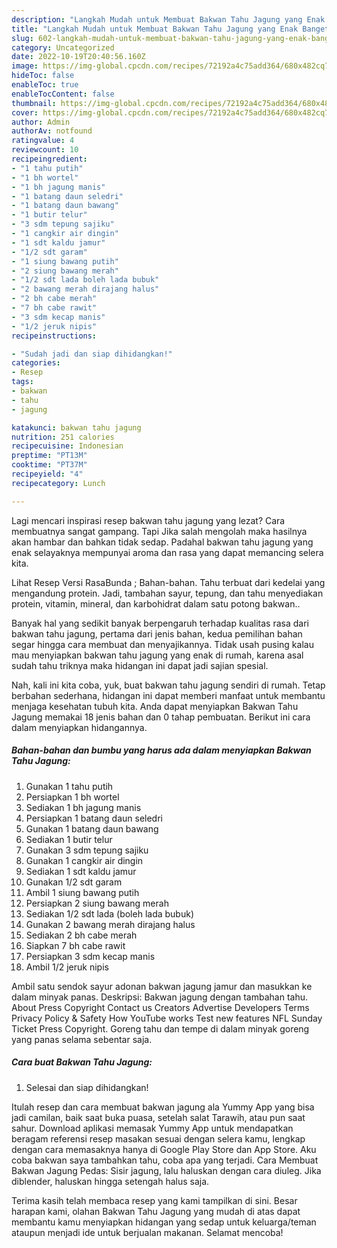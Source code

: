 ```yaml
---
description: "Langkah Mudah untuk Membuat Bakwan Tahu Jagung yang Enak Banget, Buat Buka Puasa Menggugah Selera"
title: "Langkah Mudah untuk Membuat Bakwan Tahu Jagung yang Enak Banget, Buat Buka Puasa Menggugah Selera"
slug: 602-langkah-mudah-untuk-membuat-bakwan-tahu-jagung-yang-enak-banget-buat-buka-puasa-menggugah-selera
category: Uncategorized
date: 2022-10-19T20:40:56.160Z
image: https://img-global.cpcdn.com/recipes/72192a4c75add364/680x482cq70/bakwan-tahu-jagung-foto-resep-utama.jpg
hideToc: false
enableToc: true
enableTocContent: false
thumbnail: https://img-global.cpcdn.com/recipes/72192a4c75add364/680x482cq70/bakwan-tahu-jagung-foto-resep-utama.jpg
cover: https://img-global.cpcdn.com/recipes/72192a4c75add364/680x482cq70/bakwan-tahu-jagung-foto-resep-utama.jpg
author: Admin
authorAv: notfound
ratingvalue: 4
reviewcount: 10
recipeingredient:
- "1 tahu putih"
- "1 bh wortel"
- "1 bh jagung manis"
- "1 batang daun seledri"
- "1 batang daun bawang"
- "1 butir telur"
- "3 sdm tepung sajiku"
- "1 cangkir air dingin"
- "1 sdt kaldu jamur"
- "1/2 sdt garam"
- "1 siung bawang putih"
- "2 siung bawang merah"
- "1/2 sdt lada boleh lada bubuk"
- "2 bawang merah dirajang halus"
- "2 bh cabe merah"
- "7 bh cabe rawit"
- "3 sdm kecap manis"
- "1/2 jeruk nipis"
recipeinstructions:

- "Sudah jadi dan siap dihidangkan!"
categories:
- Resep
tags:
- bakwan
- tahu
- jagung

katakunci: bakwan tahu jagung 
nutrition: 251 calories
recipecuisine: Indonesian
preptime: "PT13M"
cooktime: "PT37M"
recipeyield: "4"
recipecategory: Lunch

---
```



Lagi mencari inspirasi resep bakwan tahu jagung yang lezat? Cara membuatnya sangat gampang. Tapi Jika salah mengolah maka hasilnya akan hambar dan bahkan tidak sedap. Padahal bakwan tahu jagung yang enak selayaknya mempunyai aroma dan rasa yang dapat memancing selera kita.


Lihat Resep Versi RasaBunda ; Bahan-bahan. Tahu terbuat dari kedelai yang mengandung protein. Jadi, tambahan sayur, tepung, dan tahu menyediakan protein, vitamin, mineral, dan karbohidrat dalam satu potong bakwan..

Banyak hal yang sedikit banyak berpengaruh terhadap kualitas rasa dari bakwan tahu jagung, pertama dari jenis bahan, kedua pemilihan bahan segar hingga cara membuat dan menyajikannya. Tidak usah pusing kalau mau menyiapkan bakwan tahu jagung yang enak di rumah, karena asal sudah tahu triknya maka hidangan ini dapat jadi sajian spesial.


Nah, kali ini kita coba, yuk, buat bakwan tahu jagung sendiri di rumah. Tetap berbahan sederhana, hidangan ini dapat memberi manfaat untuk membantu menjaga kesehatan tubuh kita. Anda dapat menyiapkan Bakwan Tahu Jagung memakai 18 jenis bahan dan 0 tahap pembuatan. Berikut ini cara dalam menyiapkan hidangannya.

<!--inarticleads1-->

##### Bahan-bahan dan bumbu yang harus ada dalam menyiapkan Bakwan Tahu Jagung:

1. Gunakan 1 tahu putih
1. Persiapkan 1 bh wortel
1. Sediakan 1 bh jagung manis
1. Persiapkan 1 batang daun seledri
1. Gunakan 1 batang daun bawang
1. Sediakan 1 butir telur
1. Gunakan 3 sdm tepung sajiku
1. Gunakan 1 cangkir air dingin
1. Sediakan 1 sdt kaldu jamur
1. Gunakan 1/2 sdt garam
1. Ambil 1 siung bawang putih
1. Persiapkan 2 siung bawang merah
1. Sediakan 1/2 sdt lada (boleh lada bubuk)
1. Gunakan 2 bawang merah dirajang halus
1. Sediakan 2 bh cabe merah
1. Siapkan 7 bh cabe rawit
1. Persiapkan 3 sdm kecap manis
1. Ambil 1/2 jeruk nipis


Ambil satu sendok sayur adonan bakwan jagung jamur dan masukkan ke dalam minyak panas. Deskripsi: Bakwan jagung dengan tambahan tahu. About Press Copyright Contact us Creators Advertise Developers Terms Privacy Policy &amp; Safety How YouTube works Test new features NFL Sunday Ticket Press Copyright. Goreng tahu dan tempe di dalam minyak goreng yang panas selama sebentar saja. 

<!--inarticleads2-->

##### Cara buat Bakwan Tahu Jagung:


1. Selesai dan siap dihidangkan!

Itulah resep dan cara membuat bakwan jagung ala Yummy App yang bisa jadi camilan, baik saat buka puasa, setelah salat Tarawih, atau pun saat sahur. Download aplikasi memasak Yummy App untuk mendapatkan beragam referensi resep masakan sesuai dengan selera kamu, lengkap dengan cara memasaknya hanya di Google Play Store dan App Store. Aku coba bakwan saya tambahkan tahu, coba apa yang terjadi. Cara Membuat Bakwan Jagung Pedas: Sisir jagung, lalu haluskan dengan cara diuleg. Jika diblender, haluskan hingga setengah halus saja. 

Terima kasih telah membaca resep yang kami tampilkan di sini. Besar harapan kami, olahan Bakwan Tahu Jagung yang mudah di atas dapat membantu kamu menyiapkan hidangan yang sedap untuk keluarga/teman ataupun menjadi ide untuk berjualan makanan. Selamat mencoba!
